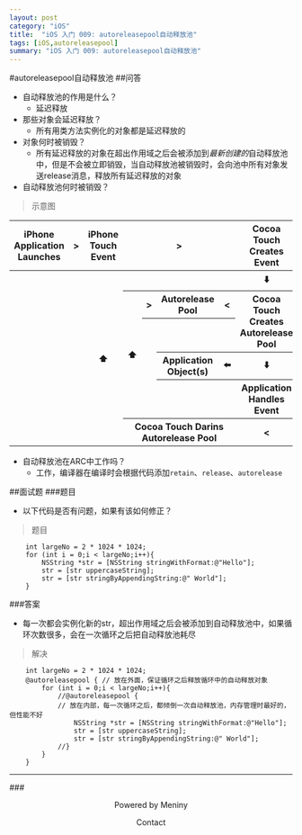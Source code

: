 ```yaml
---
layout: post
category: "iOS"
title:  "iOS 入门 009: autoreleasepool自动释放池"
tags: [iOS,autoreleasepool]
summary: "iOS 入门 009: autoreleasepool自动释放池"
---
```

#autoreleasepool自动释放池
##问答
* 自动释放池的作用是什么？  
	* 延迟释放  
* 那些对象会延迟释放？  
	* 所有用类方法实例化的对象都是延迟释放的  
* 对象何时被销毁？  
	* 所有延迟释放的对象在超出作用域之后会被添加到*最新创建的*自动释放池中，但是不会被立即销毁，当自动释放池被销毁时，会向池中所有对象发送release消息，释放所有延迟释放的对象  
* 自动释放池何时被销毁？  

>示意图

<table>
<tr>
<th>iPhone Application Launches</th>
<th>></th>
<th>iPhone Touch Event</th>
<th rowspan="1" colspan="6">></th>
<th>Cocoa Touch Creates Event</th>
<th>></th>
<th>Event Object</th>
</tr>

<tr>
<th rowspan="6" colspan="2"></th>
<th rowspan="6" colspan="1">⬆️</th>
<th rowspan="1" colspan="6"></th>
<th>⬇️</th>
<th rowspan="4" colspan="1"></th>
<th rowspan="4" colspan="1">⬇️</th>
</tr>

<tr>
<th rowspan="4" colspan="1">⬆️</th>
<th>></th>
<th rowspan="1" colspan="3">Autorelease Pool</th>
<th><</th>
<th rowspan="2" colspan="1">Cocoa Touch Creates Autorelease Pool</th>
</tr>

<tr>
<th rowspan="3" colspan="1"></th>
<th rowspan="1" colspan="4"></th>
</tr>

<tr>
<th rowspan="1" colspan="3">Application Object(s)</th>
<th>⬅️</th>
<th>⬇️</th>
</tr>

<tr>
<th rowspan="1" colspan="4"></th>
<th>Application Handles Event</th>
<th rowspan="1" colspan="2"><</th>
</tr>

<tr>
<th rowspan="1" colspan="6">Cocoa Touch Darins Autorelease Pool</th>
<th><</th>
<th rowspan="1" colspan="2"></th>
</tr>
</table>

* 自动释放池在ARC中工作吗？  
	* 工作，编译器在编译时会根据代码添加`retain`、`release`、`autorelease`  

##面试题
###题目
* 以下代码是否有问题，如果有该如何修正？  

>题目
```
	int largeNo = 2 * 1024 * 1024;
	for (int i = 0;i < largeNo;i++){
		NSString *str = [NSString stringWithFormat:@"Hello"];
		str = [str uppercaseString];
		str = [str stringByAppendingString:@" World"];
	}
```

###答案
* 每一次都会实例化新的str，超出作用域之后会被添加到自动释放池中，如果循环次数很多，会在一次循环之后把自动释放池耗尽  

>解决
```
	int largeNo = 2 * 1024 * 1024;
	@autoreleasepool { // 放在外面，保证循环之后释放循环中的自动释放对象
		for (int i = 0;i < largeNo;i++){
			//@autoreleasepool { 
			// 放在内部，每一次循环之后，都倾倒一次自动释放池，内存管理时最好的，但性能不好
				NSString *str = [NSString stringWithFormat:@"Hello"];
				str = [str uppercaseString];
				str = [str stringByAppendingString:@" World"];
			//}
		}
	}
```

***
###<center>Powered by Meniny</center>
<center>Contact <Meniny@qq.com></center>

